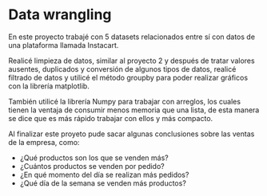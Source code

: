 # Data wrangling

En este proyecto trabajé con 5 datasets relacionados entre sí con datos de una plataforma llamada Instacart. 

Realicé limpieza de datos, similar al proyecto 2 y después de tratar valores ausentes, duplicados y conversión de algunos tipos de datos, realicé filtrado de datos y utilicé el método groupby para poder realizar gráficos con la librería matplotlib.

También utilicé la librería Numpy para trabajar con arreglos, los cuales tienen la ventaja de consumir menos memoria que una lista, de esta manera se dice que es más rápido trabajar con ellos y más compacto. 

Al finalizar este proyeto pude sacar algunas conclusiones sobre las ventas de la empresa, como:

- ¿Qué productos son los que se venden más?
- ¿Cuántos productos se venden por pedido?
- ¿En qué momento del día se realizan más pedidos? 
- ¿Qué día de la semana se venden más productos?

